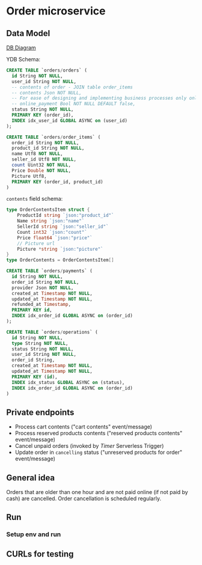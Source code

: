 # Order microservice

## Data Model

[DB Diagram](https://dbdiagram.io/d/ecom-67b96d09263d6cf9a01083b2)

YDB Schema:

```sql
CREATE TABLE `orders/orders` (
  id String NOT NULL,
  user_id String NOT NULL,
  -- contents of order - JOIN table order_items
  -- contents Json NOT NULL,
  -- For ease of designing and implementing business processes only online payments are allowed
  -- online_payment Bool NOT NULL DEFAULT false,
  status String NOT NULL,
  PRIMARY KEY (order_id),
  INDEX idx_user_id GLOBAL ASYNC on (user_id)
);
```

```sql
CREATE TABLE `orders/order_items` (
  order_id String NOT NULL,
  product_id String NOT NULL,
  name Utf8 NOT NULL,
  seller_id Utf8 NOT NULL,
  count Uint32 NOT NULL,
  Price Double NOT NULL,
  Picture Utf8,
  PRIMARY KEY (order_id, product_id)
)
```

`contents` field schema:
```go
type OrderContentsItem struct {
    ProductId string `json:"product_id"`
    Name string `json:"name"`
    SellerId string `json:"seller_id"`
    Count int32 `json:"count"`
    Price float64 `json:"price"`
    // Picture url
    Picture *string `json:"picture"`
}
type OrderContents = OrderContentsItem[] 
```

```sql
CREATE TABLE `orders/payments` (
  id String NOT NULL,
  order_id String NOT NULL,
  provider Json NOT NULL,
  created_at Timestamp NOT NULL,
  updated_at Timestamp NOT NULL,
  refunded_at Timestamp,
  PRIMARY KEY id,
  INDEX idx_order_id GLOBAL ASYNC on (order_id)
);
```

```sql
CREATE TABLE `orders/operations` (
  id String NOT NULL,
  type String NOT NULL,
  status String NOT NULL,
  user_id String NOT NULL,
  order_id String,
  created_at Timestamp NOT NULL,
  updated_at Timestamp NOT NULL,
  PRIMARY KEY (id),
  INDEX idx_status GLOBAL ASYNC on (status),
  INDEX idx_order_id GLOBAL ASYNC on (order_id)
)
```

## Private endpoints

- Process cart contents ("cart contents" event/message)
- Process reserved products contents ("reserved products contents" event/message)
- Cancel unpaid orders (invoked by *Timer* Serverless Trigger)
- Update order in `cancelling` status ("unreserved products for order" event/message)

## General idea

Orders that are older than one hour and are not paid online (if not paid by cash) are cancelled. Order cancellation is scheduled regularly.

## Run

### Setup env and run

## CURLs for testing
